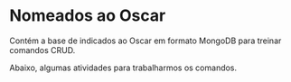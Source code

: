 # Nomeados ao Oscar
Contém a base de indicados ao Oscar em formato MongoDB para treinar comandos CRUD.

Abaixo, algumas atividades para trabalharmos os comandos.
